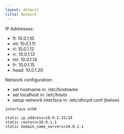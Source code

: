 ```yaml
---
layout: default
title: Network
---
```


IP Addresses:

- fl: 10.0.1.10
- ml: 10.0.1.11
- rl: 10.0.1.12
- rr: 10.0.1.13
- mr: 10.0.1.14
- fr: 10.0.1.15
- head: 10.0.1.20


Network configuration:

- set hostname in: /etc/hostname
- set localhost in: /etc/hosts
- setup network interface in: /etc/dhcpd.conf (below)

```
interface eth0

static ip_address=10.0.1.15/24
static routers=10.0.1.1
static domain_name_servers=10.0.1.1
```
